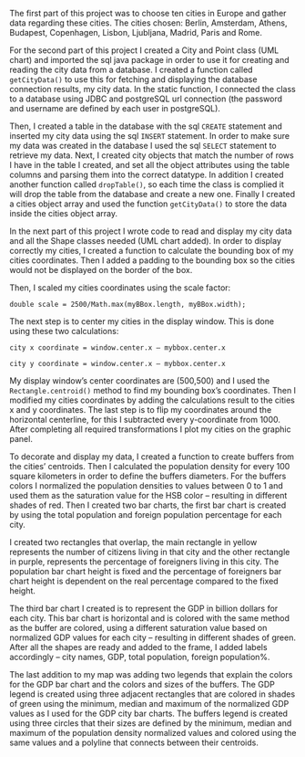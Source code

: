 The first part of this project was to choose ten cities in Europe and gather data regarding these cities. 
The cities chosen: Berlin, Amsterdam, Athens, Budapest, Copenhagen, Lisbon, Ljubljana, Madrid, Paris and Rome.

For the second part of this project I created a City and Point class (UML chart) and imported the sql java package 
in order to use it for creating and reading the city data from a database.
I created a function called ```getCityData()``` to use this for fetching and displaying the database connection results, my city data. 
In the static function, I connected the class to a database using JDBC and postgreSQL url connection (the password and username are defined by each user in postgreSQL). 

Then, I created a table in the database with the sql ```CREATE``` statement and inserted my city data using the sql ```INSERT``` statement.
In order to make sure my data was created in the database I used the sql ```SELECT``` statement to retrieve my data. 
Next, I created city objects that match the number of rows I have in the table I created, and set all the object attributes using the table columns and parsing them into the correct datatype. 
In addition I created another function called ```dropTable()```, so each time the class is complied it will drop the table from the database and create a new one. Finally I created a cities object array and used the function ```getCityData()``` to store the data inside the cities object array.

In the next part of this project I wrote code to read and display my city data and all the Shape classes needed (UML chart added). 
In order to display correctly my cities, I created a function to calculate the bounding box of my cities coordinates. 
Then I added a padding to the bounding box so the cities would not be displayed on the border of the box. 

Then, I scaled my cities coordinates using the scale factor:
```{r}
double scale = 2500/Math.max(myBBox.length, myBBox.width);
```
The next step is to center my cities in the display window. This is done using these two calculations:
```{r}
city x coordinate = window.center.x – mybbox.center.x

city y coordinate = window.center.x – mybbox.center.x
```
My display window’s center coordinates are (500,500) and I used the ```Rectangle.centroid()``` method to find my bounding box’s coordinates. 
Then I modified my cities coordinates by adding the calculations result to the cities x and y coordinates. 
The last step is to flip my coordinates around the horizontal centerline, for this I subtracted every y-coordinate from 1000. 
After completing all required transformations I plot my cities on the graphic panel.

To decorate and display my data, I created a function to create buffers from the cities’ centroids. 
Then I calculated the population density for every 100 square kilometers in order to define the buffers diameters. 
For the buffers colors I normalized the population densities to values between 0 to 1 and used them as the saturation value for the 
HSB color – resulting in different shades of red. Then I created two bar charts, the first bar chart is created by using the total population and foreign population percentage for each city.

I created two rectangles that overlap, the main rectangle in yellow represents the number of citizens living in that city and the other rectangle in purple, represents the percentage of foreigners living in this city. 
The population bar chart height is fixed and the percentage of foreigners bar chart height is dependent on the real percentage compared to the fixed height. 

The third bar chart I created is to represent the GDP in billion dollars for each city. 
This bar chart is horizontal and is colored with the same method as the buffer are colored, using a different saturation value based on normalized GDP values for each city – resulting in different shades of green. 
After all the shapes are ready and added to the frame, I added labels accordingly – city names, GDP, total population, foreign population%. 

The last addition to my map was adding two legends that explain the colors for the GDP bar chart and the colors and sizes of the buffers. 
The GDP legend is created using three adjacent rectangles that are colored in shades of green using the minimum, median and maximum of the normalized GDP values as I used for the GDP city bar charts. 
The buffers legend is created using three circles that their sizes are defined by the minimum, median and maximum of the population density normalized values and colored using the same values and a polyline that connects between their centroids.
